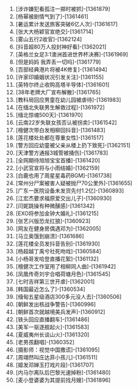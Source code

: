 
1. [涉诈嫌犯看孤注一掷时被抓]-[1361879]
1. [杨幂被剧情气到了]-[1361461]
1. [暑运累计发送旅客突破6亿人次]-[1361617]
1. [张大大杨颖官宣绝交]-[1361714]
1. [雾山五行2收官]-[1362124]
1. [抖音超80万人投封神好看]-[1362021]
1. [英格兰女足3:1澳洲首进世界杯决赛]-[1361969]
1. [但是妈妈 我弄丢一切吗]-[1361779]
1. [百部经典港片将被4K修复]-[1361494]
1. [许家印婚姻状况引发关注]-[1361155]
1. [英特尔终止收购高塔半导体]-[1361601]
1. [38年老牌大厂宣布解散]-[1361765]
1. [教科局回应男童在幼儿园被虐待]-[1361983]
1. [在缅北失联男生解救过程]-[1361972]
1. [缅北惊魂500天]-[1361970]
1. [云南22岁失联女孩否认被拐卖]-[1361542]
1. [檀健次带白发相柳回抖音]-[1361483]
1. [莲花楼处处都在尊重女性]-[1361517]
1. [警方回应幼童被父亲从楼上扔下致死]-[1362151]
1. [天津警方通报3城管被捅伤]-[1361783]
1. [全网期待旭旭宝宝首播]-[1361420]
1. [小武官宣将与小雨结婚]-[1362159]
1. [白鹿也用了周星星毒药BGM]-[1361738]
1. [常州分尸案被害人疑被抛尸70公里外]-[1361655]
1. [广东一医院设备未发货先付1.2亿]-[1360893]
1. [江宏杰要求福原爱交出儿子]-[1360930]
1. [闫妮跳操有种微醺感]-[1361342]
1. [EXO将参加金钟大婚礼]-[1361215]
1. [张艺兴版恐龙扛狼]-[1360923]
1. [网友在健身房偶遇邓为]-[1362005]
1. [马立奥饿到崩溃]-[1361686]
1. [莲花楼全员发抖音告别]-[1361930]
1. [杨超越丁禹兮社死吻戏]-[1360584]
1. [小杨哥发哈登直播花絮]-[1361132]
1. [檀健次工作室用了相柳同人曲]-[1361942]
1. [凤凰传奇刘宇合唱荷塘月色]-[1361545]
1. [七时吉祥第三世开虐]-[1362001]
1. [韩国最近怎么了]-[1360534]
1. [缅甸五星级酒店300多元没人去]-[1360506]
1. [朝鲜发出核战争警告]-[1360996]
1. [朝鲜首次就越境美兵发声]-[1360912]
1. [铁头回应直播翻车]-[1361486]
1. [美军一驱逐舰起火]-[1361583]
1. [夏威夷州长谈山火]-[1361320]
1. [老男孩翻唱]-[1360352]
1. [摄影师：视觉中国撒谎]-[1361095]
1. [周翊然叫庄达菲小孩儿]-[1361511]
1. [姬发邓婵玉打戏片段]-[1361707]
1. [内马尔离队后巴黎光速掉粉]-[1361480]
1. [麦小登婆婆为其提前找月嫂]-[1361896]